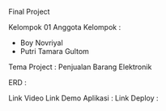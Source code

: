 Final Project

Kelompok 01
Anggota Kelompok :
- Boy Novriyal
- Putri Tamara Gultom

Tema Project :
Penjualan Barang Elektronik

ERD :


Link Video 
Link Demo Aplikasi :
Link Deploy :

